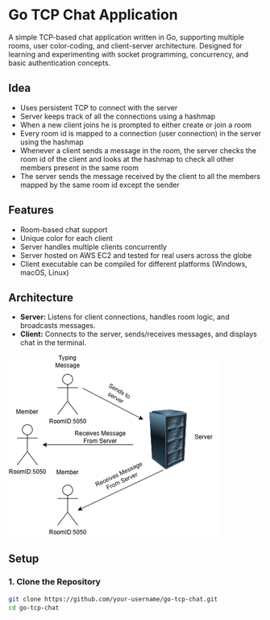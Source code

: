 # Go TCP Chat Application

A simple TCP-based chat application written in Go, supporting multiple rooms, user color-coding, and client-server architecture. Designed for learning and experimenting with socket programming, concurrency, and basic authentication concepts.

## Idea

- Uses persistent TCP to connect with the server
- Server keeps track of all the connections using a hashmap
- When a new client joins he is prompted to either create or join a room
- Every room id is mapped to a connection (user connection) in the server using the hashmap
- Whenever a client sends a message in the room, the server checks the room id of the client and looks at the hashmap to check all other members present in the same room
- The server sends the message received by the client to all the members mapped by the same room id except the sender

## Features

- Room-based chat support
- Unique color for each client
- Server handles multiple clients concurrently
- Server hosted on AWS EC2 and tested for real users across the globe
- Client executable can be compiled for different platforms (Windows, macOS, Linux)

## Architecture

- **Server:** Listens for client connections, handles room logic, and broadcasts messages.
- **Client:** Connects to the server, sends/receives messages, and displays chat in the terminal.



![Logo](https://github.com/Elvis-NChalant/Go-ChatRooms/blob/main/chatarch.png)



## Setup

### 1. Clone the Repository

```bash
git clone https://github.com/your-username/go-tcp-chat.git
cd go-tcp-chat
